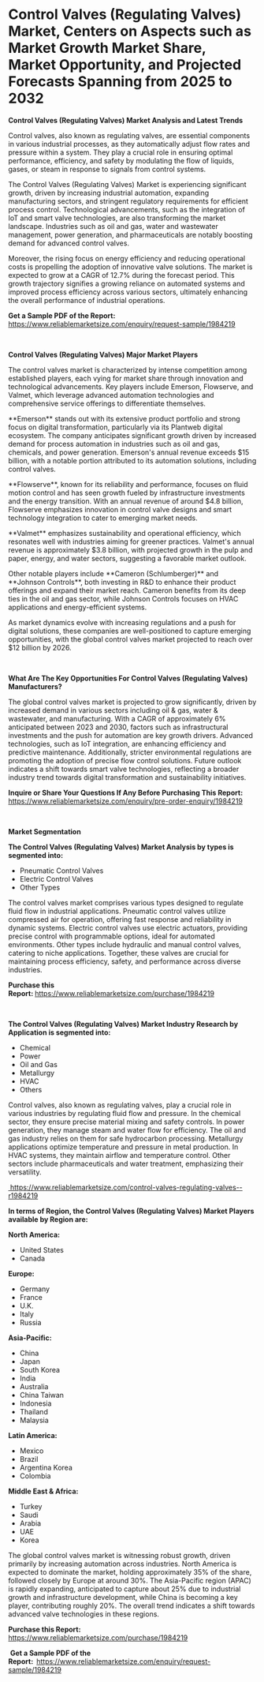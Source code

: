 <p><h1>Control Valves (Regulating Valves) Market, Centers on Aspects such as Market Growth Market Share, Market Opportunity, and Projected Forecasts Spanning from 2025 to 2032</h1></p><p><strong>Control Valves (Regulating Valves) Market Analysis and Latest Trends</strong></p>
<p><p>Control valves, also known as regulating valves, are essential components in various industrial processes, as they automatically adjust flow rates and pressure within a system. They play a crucial role in ensuring optimal performance, efficiency, and safety by modulating the flow of liquids, gases, or steam in response to signals from control systems.</p><p>The Control Valves (Regulating Valves) Market is experiencing significant growth, driven by increasing industrial automation, expanding manufacturing sectors, and stringent regulatory requirements for efficient process control. Technological advancements, such as the integration of IoT and smart valve technologies, are also transforming the market landscape. Industries such as oil and gas, water and wastewater management, power generation, and pharmaceuticals are notably boosting demand for advanced control valves.</p><p>Moreover, the rising focus on energy efficiency and reducing operational costs is propelling the adoption of innovative valve solutions. The market is expected to grow at a CAGR of 12.7% during the forecast period. This growth trajectory signifies a growing reliance on automated systems and improved process efficiency across various sectors, ultimately enhancing the overall performance of industrial operations.</p></p>
<p><strong>Get a Sample PDF of the Report:&nbsp;</strong> <a href="https://www.reliablemarketsize.com/enquiry/request-sample/1984219?utm_campaign=2892&utm_medium=2&utm_source=Github&utm_content=ia&utm_term=12042025&utm_id=control-valves-regulating-valves">https://www.reliablemarketsize.com/enquiry/request-sample/1984219</a></p>
<p>&nbsp;</p>
<p><strong>Control Valves (Regulating Valves) Major Market Players</strong></p>
<p><p>The control valves market is characterized by intense competition among established players, each vying for market share through innovation and technological advancements. Key players include Emerson, Flowserve, and Valmet, which leverage advanced automation technologies and comprehensive service offerings to differentiate themselves.</p><p>**Emerson** stands out with its extensive product portfolio and strong focus on digital transformation, particularly via its Plantweb digital ecosystem. The company anticipates significant growth driven by increased demand for process automation in industries such as oil and gas, chemicals, and power generation. Emerson's annual revenue exceeds $15 billion, with a notable portion attributed to its automation solutions, including control valves.</p><p>**Flowserve**, known for its reliability and performance, focuses on fluid motion control and has seen growth fueled by infrastructure investments and the energy transition. With an annual revenue of around $4.8 billion, Flowserve emphasizes innovation in control valve designs and smart technology integration to cater to emerging market needs.</p><p>**Valmet** emphasizes sustainability and operational efficiency, which resonates well with industries aiming for greener practices. Valmet's annual revenue is approximately $3.8 billion, with projected growth in the pulp and paper, energy, and water sectors, suggesting a favorable market outlook.</p><p>Other notable players include **Cameron (Schlumberger)** and **Johnson Controls**, both investing in R&D to enhance their product offerings and expand their market reach. Cameron benefits from its deep ties in the oil and gas sector, while Johnson Controls focuses on HVAC applications and energy-efficient systems.</p><p>As market dynamics evolve with increasing regulations and a push for digital solutions, these companies are well-positioned to capture emerging opportunities, with the global control valves market projected to reach over $12 billion by 2026.</p></p>
<p>&nbsp;</p>
<p><strong>What Are The Key Opportunities For Control Valves (Regulating Valves) Manufacturers?</strong></p>
<p><p>The global control valves market is projected to grow significantly, driven by increased demand in various sectors including oil & gas, water & wastewater, and manufacturing. With a CAGR of approximately 6% anticipated between 2023 and 2030, factors such as infrastructural investments and the push for automation are key growth drivers. Advanced technologies, such as IoT integration, are enhancing efficiency and predictive maintenance. Additionally, stricter environmental regulations are promoting the adoption of precise flow control solutions. Future outlook indicates a shift towards smart valve technologies, reflecting a broader industry trend towards digital transformation and sustainability initiatives.</p></p>
<p><strong>Inquire or Share Your Questions If Any Before Purchasing This Report:</strong> <a href="https://www.reliablemarketsize.com/enquiry/pre-order-enquiry/1984219?utm_campaign=2892&utm_medium=2&utm_source=Github&utm_content=ia&utm_term=12042025&utm_id=control-valves-regulating-valves">https://www.reliablemarketsize.com/enquiry/pre-order-enquiry/1984219</a></p>
<p>&nbsp;</p>
<p><strong>Market Segmentation</strong></p>
<p><strong>The Control Valves (Regulating Valves) Market Analysis by types is segmented into:</strong></p>
<p><ul><li>Pneumatic Control Valves</li><li>Electric Control Valves</li><li>Other Types</li></ul></p>
<p><p>The control valves market comprises various types designed to regulate fluid flow in industrial applications. Pneumatic control valves utilize compressed air for operation, offering fast response and reliability in dynamic systems. Electric control valves use electric actuators, providing precise control with programmable options, ideal for automated environments. Other types include hydraulic and manual control valves, catering to niche applications. Together, these valves are crucial for maintaining process efficiency, safety, and performance across diverse industries.</p></p>
<p><strong>Purchase this Report:&nbsp;</strong><a href="https://www.reliablemarketsize.com/purchase/1984219?utm_campaign=2892&utm_medium=2&utm_source=Github&utm_content=ia&utm_term=12042025&utm_id=control-valves-regulating-valves">https://www.reliablemarketsize.com/purchase/1984219</a></p>
<p>&nbsp;</p>
<p><strong>The Control Valves (Regulating Valves) Market Industry Research by Application is segmented into:</strong></p>
<p><ul><li>Chemical</li><li>Power</li><li>Oil and Gas</li><li>Metallurgy</li><li>HVAC</li><li>Others</li></ul></p>
<p><p>Control valves, also known as regulating valves, play a crucial role in various industries by regulating fluid flow and pressure. In the chemical sector, they ensure precise material mixing and safety controls. In power generation, they manage steam and water flow for efficiency. The oil and gas industry relies on them for safe hydrocarbon processing. Metallurgy applications optimize temperature and pressure in metal production. In HVAC systems, they maintain airflow and temperature control. Other sectors include pharmaceuticals and water treatment, emphasizing their versatility.</p></p>
<p><a href="https://www.reliablemarketsize.com/control-valves-regulating-valves--r1984219?utm_campaign=2892&utm_medium=2&utm_source=Github&utm_content=ia&utm_term=12042025&utm_id=control-valves-regulating-valves">&nbsp;https://www.reliablemarketsize.com/control-valves-regulating-valves--r1984219</a></p>
<p><strong>In terms of Region, the Control Valves (Regulating Valves) Market Players available by Region are:</strong></p>
<p>
    <p> <strong> North America: </strong>
        <ul>
            <li>United States</li>
            <li>Canada</li>
        </ul>
        </p> 
    <p> <strong> Europe: </strong>
        <ul>
            <li>Germany</li>
            <li>France</li>
            <li>U.K.</li>
            <li>Italy</li>
            <li>Russia</li>
        </ul>
        </p> 
    <p> <strong> Asia-Pacific: </strong>
        <ul>
            <li>China</li>
            <li>Japan</li>
            <li>South Korea</li>
            <li>India</li>
            <li>Australia</li>
            <li>China Taiwan</li>
            <li>Indonesia</li>
            <li>Thailand</li>
            <li>Malaysia</li>
        </ul>
        </p> 
    <p> <strong> Latin America: </strong>
        <ul>
            <li>Mexico</li>
            <li>Brazil</li>
            <li>Argentina Korea</li>
            <li>Colombia</li>
        </ul>
        </p> 
    <p> <strong> Middle East & Africa: </strong>
        <ul>
            <li>Turkey</li>
            <li>Saudi</li>
            <li>Arabia</li>
            <li>UAE</li>
            <li>Korea</li>
        </ul>
    </p>
    </p>
<p><p>The global control valves market is witnessing robust growth, driven primarily by increasing automation across industries. North America is expected to dominate the market, holding approximately 35% of the share, followed closely by Europe at around 30%. The Asia-Pacific region (APAC) is rapidly expanding, anticipated to capture about 25% due to industrial growth and infrastructure development, while China is becoming a key player, contributing roughly 20%. The overall trend indicates a shift towards advanced valve technologies in these regions.</p></p>
<p><strong>Purchase this Report: </strong><a href="https://www.reliablemarketsize.com/purchase/1984219?utm_campaign=2892&utm_medium=2&utm_source=Github&utm_content=ia&utm_term=12042025&utm_id=control-valves-regulating-valves">https://www.reliablemarketsize.com/purchase/1984219</a></p>
<p>&nbsp;<strong>Get a Sample PDF of the Report:&nbsp;&nbsp;</strong><a href="https://www.reliablemarketsize.com/enquiry/request-sample/1984219?utm_campaign=2892&utm_medium=2&utm_source=Github&utm_content=ia&utm_term=12042025&utm_id=control-valves-regulating-valves">https://www.reliablemarketsize.com/enquiry/request-sample/1984219</a></p>
<p><strong></strong></p>
<p><p></p><p></p><p></p></p>